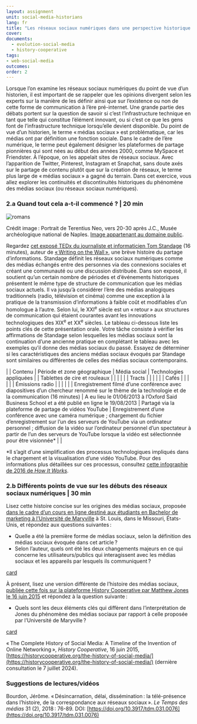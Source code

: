 ```yaml
---
layout: assignment
unit: social-media-historians
lang: fr
title: "Les réseaux sociaux numériques dans une perspective historique "
cover:
documents:
  - evolution-social-media
  - history-cooperative
tags:
- web-social-media
outcomes:
order: 2
---
```

Lorsque l’on examine les réseaux sociaux numériques du point de vue d’un historien, il est important de se rappeler que les opinions divergent selon les experts sur la manière de les définir ainsi que sur l’existence ou non de cette forme de communication à l’ère pré-internet. Une grande partie des débats portent sur la question de savoir si c’est l’infrastructure technique en tant que telle qui constitue l’élément innovant, ou si c’est ce que les gens font de l’infrastructure technique lorsqu’elle devient disponible. Du point de vue d’un historien, le terme «&#x202F;médias sociaux&#x202F;» est problématique, car les médias ont par définition une fonction sociale. Dans le cadre de l’ère numérique, le terme peut également désigner les plateformes de partage pionnières qui sont nées au début des années 2000, comme MySpace et Friendster. À l’époque, on les appelait sites de réseaux sociaux. Avec l’apparition de Twitter, Pinterest, Instagram et Snapchat, sans doute axés sur le partage de contenu plutôt que sur la création de réseaux, le terme plus large de «&#x202F;médias sociaux&#x202F;» a gagné du terrain. Dans cet exercice, vous allez explorer les continuités et discontinuités historiques du phénomène des médias sociaux (ou réseaux sociaux numériques).

<!-- more -->
<!-- briefing-student -->

### 2.a Quand tout cela a-t-il commencé ? | 20 min
<!-- section-contents -->
![romans](../../../assets/images/social-media/romans.png)


Crédit image&#x202F;: Portrait de Terentius Neo, vers 20-30 après J.C., Musée archéologique national de Naples. [Image appartenant au domaine public](https://www.museoarcheologiconapoli.it/en/room-and-sections-of-the-exhibition/frescoes/).

Regardez [cet exposé TEDx du journaliste et informaticien Tom Standage](https://youtu.be/ixsridS3qVs) (16 minutes), auteur de [«&#x202F;Writing on the Wall&#x202F;»](https://worldcat.org/fr/title/827256877), une brève histoire du partage d’informations. Standage définit les réseaux sociaux numériques comme des médias échangés entre des personnes via des connexions sociales et créant une communauté ou une discussion distribuée. Dans son exposé, il soutient qu’un certain nombre de périodes et d’événements historiques présentent le même type de structure de communication que les médias sociaux actuels. Il va jusqu’à considérer l’ère des médias analogiques traditionnels (radio, télévision et cinéma) comme une exception à la pratique de la transmission d’informations à faible coût et modifiables d’un homologue à l’autre. Selon lui, le XXI<sup>e</sup> siècle est un «&#x202F;retour&#x202F;» aux structures de communication qui étaient courantes avant les innovations technologiques des XIX<sup>e</sup> et XX<sup>e</sup> siècles.
Le tableau ci-dessous liste les points clés de cette présentation orale. Votre tâche consiste à vérifier les affirmations de Standage selon lesquelles les médias sociaux sont la continuation d’une ancienne pratique en complétant le tableau avec les exemples qu’il donne des médias sociaux du passé. Essayez de déterminer si les caractéristiques des anciens médias sociaux évoqués par Standage sont similaires ou différentes de celles des médias sociaux contemporains.


| | Contenu | Période et zone géographique | Média social | Technologies appliquées |
| Tablettes de cire et rouleaux	|  |  |  |  |
| Tracts |  |  |  |  |
| Cafés |  |  |  |  |
| Émissions radio |  |  |  |  |
| Enregistrement filmé d’une conférence avec diapositives d’un chercheur renommé sur le thème de la technologie et de la communication (16 minutes)  | A eu lieu le 01/06/2013 à l’Oxford Said Business School et a été publié en ligne le 19/08/2013 | Partagé via la plateforme de partage de vidéos YouTube | Enregistrement d’une conférence avec une caméra numérique ; chargement du fichier d’enregistrement sur l’un des serveurs de YouTube via un ordinateur personnel ; diffusion de la vidéo sur l’ordinateur personnel d’un spectateur à partir de l’un des serveurs de YouTube lorsque la vidéo est sélectionnée pour être visionnée* |  |

*Il s’agit d’une simplification des processus technologiques impliqués dans le chargement et la visualisation d’une vidéo YouTube. Pour des informations plus détaillées sur ces processus, consultez [cette infographie de 2016 de *How It Works*](https://www.howitworksdaily.com/wp-content/uploads/2016/04/How-YouTube-works-1024x891.jpg).

<!-- section -->

### 2.b Différents points de vue sur les débuts des réseaux sociaux numériques | 30 min
<!-- section-contents -->

Lisez cette histoire concise sur les origines des médias sociaux, proposée [dans le cadre d’un cours en ligne destiné aux étudiants en Bachelor de marketing à l’Université de Maryville](https://online.maryville.edu/blog/evolution-social-media/) à St. Louis, dans le Missouri, États-Unis, et répondez aux questions suivantes&#x202F;: 

- Quelle a été la première forme de médias sociaux, selon la définition des médias sociaux évoquée dans cet article&#x202F;?
- Selon l’auteur, quels ont été les deux changements majeurs en ce qui concerne les utilisateurs/publics qui interagissent avec les médias sociaux et les appareils par lesquels ils communiquent&#x202F;?

[card](evolution-social-media)


À présent, lisez une version différente de l’histoire des médias sociaux, [publiée cette fois sur la plateforme History Cooperative par Matthew Jones le 16 juin 2015](https://historycooperative.org/the-history-of-social-media/) et répondez à la question suivante&#x202F;:

- Quels sont les deux éléments clés qui diffèrent dans l’interprétation de Jones du phénomène des médias sociaux par rapport à celle proposée par l’Université de Maryville&#x202F;?

[card](history-cooperative)

«&#x202F;The Complete History of Social Media: A Timeline of the Invention of Online Networking&#x202F;», *History Cooperative*, 16 juin 2015, [https://historycooperative.org/the-history-of-social-media/](https://historycooperative.org/the-history-of-social-media/) (dernière consultation le 7 juillet 2024). 


### Suggestions de lectures/vidéos
<!-- section-contents -->

Bourdon, Jérôme. «&#x202F;Désincarnation, délai, dissémination&#x202F;: la télé-présence dans l’histoire, de la correspondance aux réseaux sociaux&#x202F;». *Le Temps des médias* 31 (2), 2018&#x202F;: 76-89. DOI: [https://doi.org/10.3917/tdm.031.0076](https://doi.org/10.3917/tdm.031.0076)

<!-- section -->

<!-- briefing-teacher -->
